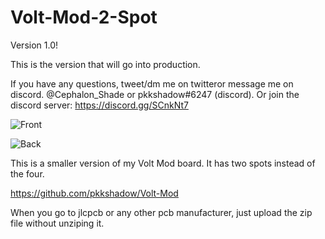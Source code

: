 # Volt-Mod-2-Spot

Version 1.0!

This is the version that will go into production.

If you have any questions, tweet/dm me on twitteror message me on discord.  @Cephalon_Shade or pkkshadow#6247 (discord). Or join the discord server: https://discord.gg/SCnkNt7

![Front](https://i.imgur.com/Lt5Mid3.png)

![Back](https://i.imgur.com/25KXmD4.png)

This is a smaller version of my Volt Mod board. It has two spots instead of the four. 

https://github.com/pkkshadow/Volt-Mod

When you go to jlcpcb or any other pcb manufacturer, just upload the zip file without unziping it. 
